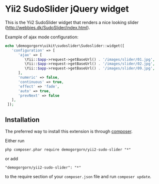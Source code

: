 Yii2 SudoSlider jQuery widget
=====================================

This is the Yii2 SudoSlider widget that renders a nice looking slider (http://webbies.dk/SudoSlider/index.html). 


Example of ajax mode configuration:
```php
echo \demogorgorn\uikit\sudoslider\Sudoslider::widget([
   'configuration' => [
      'ajax' => [
         \Yii::$app->request->getBaseUrl() . '/images/slider/01.jpg',
         \Yii::$app->request->getBaseUrl() . '/images/slider/02.jpg',
         \Yii::$app->request->getBaseUrl() . '/images/slider/09.jpg',
      ],
      'numeric' => false,
      'continuous' => true,
      'effect' => 'fade',
      'auto' => true,
      'prevNext' => false
   ],
 ]);
```

Installation
------------

The preferred way to install this extension is through [composer](http://getcomposer.org/download/).

Either run

```
php composer.phar require demogorgorn/yii2-sudo-slider "*"
```

or add

```
"demogorgorn/yii2-sudo-slider": "*"
```

to the require section of your `composer.json` file and run `composer update`.

